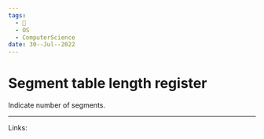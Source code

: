 ```yaml
---
tags:
  - 🌱
  - OS
  - ComputerScience 
date: 30--Jul--2022
---
```


# Segment table length register

Indicate number of segments.

---
Links: 